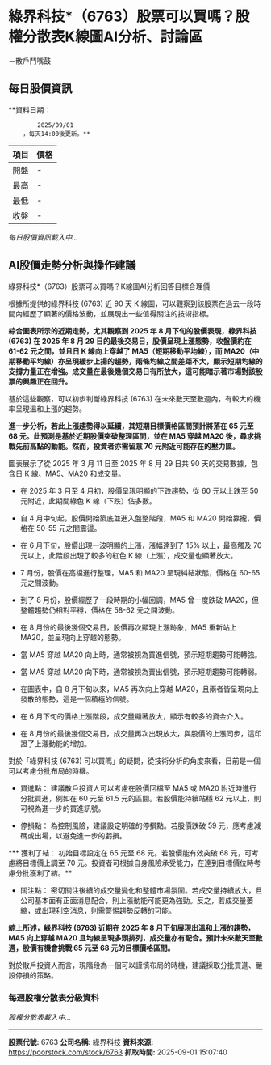 # 綠界科技*（6763）股票可以買嗎？股權分散表K線圖AI分析、討論區
－散戶鬥嘴鼓

## 每日股價資訊

**資料日期：
        
            2025/09/01
        ，每天14:00後更新。**

| 項目 | 價格 |
|------|------|
| 開盤 | - |
| 最高 | - |
| 最低 | - |
| 收盤 | - |

*每日股價資訊載入中...*

## AI股價走勢分析與操作建議

綠界科技*（6763）股票可以買嗎？K線圖AI分析回答目標合理價

根據所提供的綠界科技 (6763) 近 90 天 K 線圖，可以觀察到該股票在過去一段時間內經歷了顯著的價格波動，並展現出一些值得關注的技術指標。

**綜合圖表所示的近期走勢，尤其觀察到 2025 年 8 月下旬的股價表現，綠界科技 (6763) 在 2025 年 8 月 29 日的最後交易日，股價呈現上漲態勢，收盤價約在 61-62 元之間，並且日 K 線向上穿越了 MA5（短期移動平均線），而 MA20（中期移動平均線）亦呈現緩步上揚的趨勢，兩條均線之間差距不大，顯示短期均線的支撐力量正在增強。成交量在最後幾個交易日有所放大，這可能暗示著市場對該股票的興趣正在回升。**

基於這些觀察，可以初步判斷綠界科技 (6763) 在未來數天至數週內，有較大的機率呈現溫和上漲的趨勢。

**進一步分析，若此上漲趨勢得以延續，其短期目標價格區間預計將落在 65 元至 68 元。此預測是基於近期股價突破整理區間，並在 MA5 穿越 MA20 後，尋求挑戰先前高點的動能。然而，投資者亦需留意 70 元附近可能存在的壓力區。**

圖表展示了從 2025 年 3 月 11 日至 2025 年 8 月 29 日共 90 天的交易數據，包含日 K 線、MA5、MA20 和成交量。

*   在 2025 年 3 月至 4 月初，股價呈現明顯的下跌趨勢，從 60 元以上跌至 50 元附近，此期間綠色 K 線（下跌）佔多數。

*   自 4 月中旬起，股價開始築底並進入盤整階段，MA5 和 MA20 開始靠攏，價格在 50-55 元之間震盪。

*   在 6 月下旬，股價出現一波明顯的上漲，漲幅達到了 15% 以上，最高觸及 70 元以上，此階段出現了較多的紅色 K 線（上漲），成交量也顯著放大。

*   7 月份，股價在高檔進行整理，MA5 和 MA20 呈現糾結狀態，價格在 60-65 元之間波動。

*   到了 8 月份，股價經歷了一段時期的小幅回調，MA5 曾一度跌破 MA20，但整體趨勢仍相對平穩，價格在 58-62 元之間波動。

*   在 8 月份的最後幾個交易日，股價再次顯現上漲跡象，MA5 重新站上 MA20，並呈現向上穿越的態勢。

*   當 MA5 穿越 MA20 向上時，通常被視為買進信號，預示短期趨勢可能轉強。

*   當 MA5 穿越 MA20 向下時，通常被視為賣出信號，預示短期趨勢可能轉弱。

*   在圖表中，自 8 月下旬以來，MA5 再次向上穿越 MA20，且兩者皆呈現向上發散的態勢，這是一個積極的信號。

*   在 6 月下旬的價格上漲階段，成交量顯著放大，顯示有較多的資金介入。

*   在 8 月份的最後幾個交易日，成交量再次出現放大，與股價的上漲同步，這印證了上漲動能的增加。

對於「綠界科技 (6763) 可以買嗎」的疑問，從技術分析的角度來看，目前是一個可以考慮分批布局的時機。

*   買進點： 建議散戶投資人可以考慮在股價回檔至 MA5 或 MA20 附近時進行分批買進，例如在 60 元至 61.5 元的區間。若股價能持續站穩 62 元以上，則可視為進一步的買進訊號。

*   停損點： 為控制風險，建議設定明確的停損點。若股價跌破 59 元，應考慮減碼或出場，以避免進一步的虧損。

***   獲利了結： 初始目標設定在 65 元至 68 元。若股價能有效突破 68 元，可考慮將目標價上調至 70 元。投資者可根據自身風險承受能力，在達到目標價位時考慮分批獲利了結。**

*   關注點： 密切關注後續的成交量變化和整體市場氛圍。若成交量持續放大，且公司基本面有正面消息配合，則上漲動能可能更為強勁。反之，若成交量萎縮，或出現利空消息，則需警惕趨勢反轉的可能。

**綜上所述，綠界科技 (6763) 近期在 2025 年 8 月下旬展現出溫和上漲的趨勢，MA5 向上穿越 MA20 且均線呈現多頭排列，成交量亦有配合。預計未來數天至數週，股價有機會挑戰 65 元至 68 元的目標價格區間。**

對於散戶投資人而言，現階段為一個可以謹慎布局的時機，建議採取分批買進、嚴設停損的策略。

### 每週股權分散表分級資料

*股權分散表載入中...*

---

**股票代號:** 6763
**公司名稱:** 綠界科技
**資料來源:** https://poorstock.com/stock/6763
**抓取時間:** 2025-09-01 15:07:40